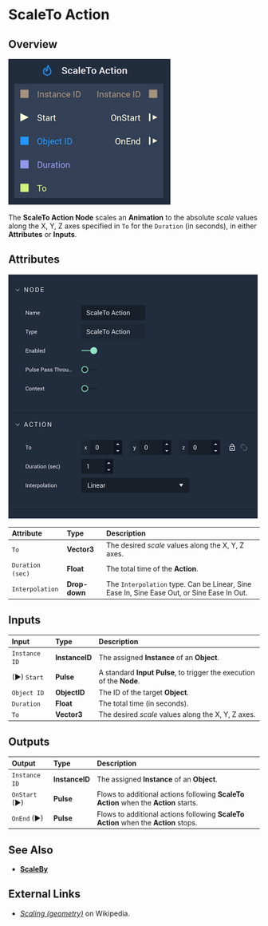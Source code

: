 # ScaleTo Action

## Overview

![The ScaleTo Node.](../../.gitbook/assets/scaletoactionnode.png)

The **ScaleTo Action Node** scales an **Animation** to the absolute _scale_ values along the X, Y, Z axes specified in `To` for the `Duration` \(in seconds\), in either **Attributes** or **Inputs**. 

## Attributes

![The ScaleTo Node Attributes.](../../.gitbook/assets/scaletoactionattributes.png)

| Attribute | Type | Description |
| :--- | :--- | :--- |
| `To` | **Vector3** | The desired _scale_ values along the X, Y, Z axes. |
| `Duration (sec)` | **Float** | The total time of the **Action**. |
| `Interpolation` | **Drop-down** | The `Interpolation` type. Can be Linear, Sine Ease In, Sine Ease Out, or Sine Ease In Out. |

## Inputs

| Input | Type | Description |
| :--- | :--- | :--- |
| `Instance ID` | **InstanceID** | The assigned **Instance** of an **Object**. |
| \(►\) `Start` | **Pulse** | A standard **Input Pulse**, to trigger the execution of the **Node**. |
| `Object ID` | **ObjectID** | The ID of the target **Object**. |
| `Duration` | **Float** | The total time \(in seconds\). |
| `To` | **Vector3** | The desired _scale_ values along the X, Y, Z axes. |

## Outputs

| Output | Type | Description |
| :--- | :--- | :--- |
| `Instance ID` | **InstanceID** | The assigned **Instance** of an **Object**. |
| `OnStart` \(►\) | **Pulse** | Flows to additional actions following **ScaleTo Action** when the **Action** starts. |
| `OnEnd` \(►\) | **Pulse** | Flows to additional actions following **ScaleTo Action** when the **Action** stops. |

## See Also

* [**ScaleBy**](scalebyaction.md)

## External Links

* [_Scaling \(geometry\)_](https://en.wikipedia.org/wiki/Scaling_%28geometry%29) on Wikipedia.

